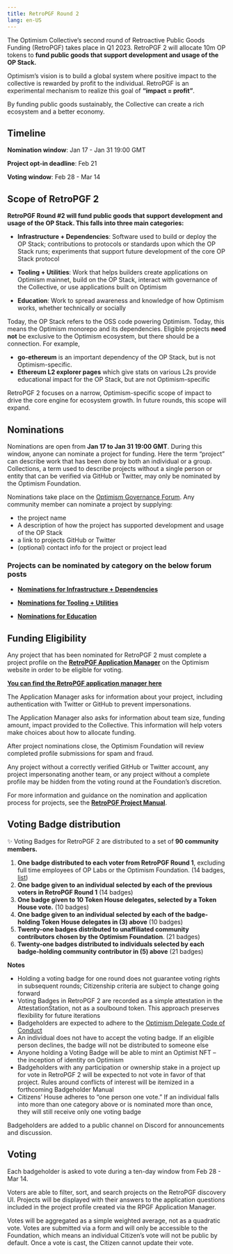 ```yaml
---
title: RetroPGF Round 2
lang: en-US
---
```



The Optimism Collective’s second round of Retroactive Public Goods Funding (RetroPGF) takes place in Q1 2023. 
RetroPGF 2 will allocate 10m OP tokens to **fund public goods that support development and usage of the OP Stack.** 

Optimism’s vision is to build a global system where positive impact to the collective is rewarded by profit to the individual. 
RetroPGF is an experimental mechanism to realize this goal of **“impact = profit”**.

By funding public goods sustainably, the Collective can create a rich ecosystem and a better economy.

## Timeline

**Nomination window**: Jan 17 - Jan 31 19:00 GMT

**Project opt-in deadline**: Feb 21

**Voting window**: Feb 28 - Mar 14



## Scope of RetroPGF 2

**RetroPGF Round #2 will fund public goods that support development and usage of the OP Stack. This falls into three main categories:**

- **Infrastructure + Dependencies**: Software used to build or deploy the OP Stack; contributions to protocols or standards upon which the OP Stack runs; experiments that support future development of the core OP Stack protocol

- **Tooling + Utilities**: Work that helps builders create applications on Optimism mainnet, build on the OP Stack, interact with governance of the Collective, or use applications built on Optimism

- **Education**: Work to spread awareness and knowledge of how Optimism works, whether technically or socially

Today, the OP Stack refers to the OSS code powering Optimism. Today, this means the Optimism monorepo and its dependencies. Eligible projects **need not** be exclusive to the Optimism ecosystem, but there should be a connection. For example,

- **go-ethereum** is an important dependency of the OP Stack, but is not Optimism-specific.
- **Ethereum L2 explorer pages** which give stats on various L2s provide educational impact for the OP Stack, but are not Optimism-specific

RetroPGF 2 focuses on a narrow, Optimism-specific scope of impact to drive the core engine for ecosystem growth. In future rounds, this scope will expand.


## Nominations

Nominations are open from **Jan 17 to Jan 31 19:00 GMT**. During this window, anyone can nominate a project for funding.
Here the term “project” can describe work that has been done by both an individual or a group. 
Collections, a term used to describe projects without a single person or entity that can be verified via GitHub or Twitter, may only be nominated by the Optimism Foundation. 

Nominations take place on the [Optimism Governance Forum](https://gov.optimism.io/t/nominations-for-retropgf2/4636). Any community member can nominate a project by supplying: 

- the project name
- A description of how the project has supported development and usage of the OP Stack
- a link to projects GitHub or Twitter
- (optional) contact info for the project or project lead

### Projects can be nominated by category on the below forum posts

- [**Nominations for Infrastructure + Dependencies**](https://gov.optimism.io/t/infrastructure-dependencies-nominations-for-rpgf2/4637)

- [**Nominations for Tooling + Utilities**](https://gov.optimism.io/t/tooling-utilities-nominations-for-rpgf2/4639)

- [**Nominations for Education**](https://gov.optimism.io/t/education-nominations-for-rpgf2/4640)



## Funding Eligibility

Any project that has been nominated for RetroPGF 2 must complete a project profile on the [**RetroPGF Application Manager**](https://app.optimism.io/retropgf-manager) on the Optimism website in order to be eligible for voting. 

[**You can find the RetroPGF application manager here**](https://app.optimism.io/retropgf-manager)

The Application Manager asks for information about your project, including authentication with Twitter or GitHub to prevent impersonations. 

The Application Manager also asks for information about team size, funding amount, impact provided to the Collective. 
This information will help voters make choices about how to allocate funding. 

After project nominations close, the Optimism Foundation will review completed profile submissions for spam and fraud. 

Any project without a correctly verified GitHub or Twitter account, any project impersonating another team, or any project without a complete profile may be hidden from the voting round at the Foundation’s discretion.

For more information and guidance on the nomination and application process for projects, see the [**RetroPGF Project Manual**](https://www.notion.so/oplabs/Optimism-RetroPGF-2-Project-Manual-0a2e741133cd49b0b005ff759934b998).


## Voting Badge distribution

✨ Voting Badges for RetroPGF 2 are distributed to a set of **90 community members.**

1. **One badge distributed to each voter from RetroPGF Round 1**, excluding full time employees of OP Labs or the Optimism Foundation. (14 badges, [list](https://docs.google.com/spreadsheets/d/1g4ilAByMNQsmlBC8cskQip7Ojd_qK6IhozJCyoVfU9k/edit#gid=0)) 
2. **One badge given to an individual selected by each of the previous voters in RetroPGF Round 1** (14 badges) 
3. **One badge given to 10 Token House delegates, selected by a Token House vote.** (10 badges)
4. **One badge given to an individual selected by each of the badge-holding Token House delegates in (3) above** (10 badges)
5. **Twenty-one badges distributed to unaffiliated community contributors chosen by the Optimism Foundation**. (21 badges)
6. **Twenty-one badges distributed to individuals selected by each badge-holding community contributor in (5) above** (21 badges)

**Notes**

- Holding a voting badge for one round does not guarantee voting rights in subsequent rounds; Citizenship criteria are subject to change going forward
- Voting Badges in RetroPGF 2 are recorded as a simple attestation in the AttestationStation, not as a soulbound token. This approach preserves flexibility for future iterations
- Badgeholders are expected to adhere to the [Optimism Delegate Code of Conduct](https://gov.optimism.io/t/delegate-code-of-conduct/3943)
- An individual does not have to accept the voting badge. If an eligible person declines, the badge will not be distributed to someone else
- Anyone holding a Voting Badge will be able to mint an Optimist NFT – the inception of identity on Optimism
- Badgeholders with any participation or ownership stake in a project up for vote in RetroPGF 2 will be expected to not vote in favor of that project. Rules around conflicts of interest will be itemized in a forthcoming Badgeholder Manual
- Citizens’ House adheres to “one person one vote.” If an individual falls into more than one category above or is nominated more than once, they will still receive only one voting badge

Badgeholders are added to a public channel on Discord for announcements and discussion. 



## Voting

Each badgeholder is asked to vote during a ten-day window from Feb 28 - Mar 14.

Voters are able to filter, sort, and search projects on the RetroPGF discovery UI. 
Projects will be displayed with their answers to the application questions included in the project profile created via the RPGF Application Manager.

Votes will be aggregated as a simple weighted average, not as a quadratic vote. 
Votes are submitted via a form and will only be accessible to the Foundation, which means an individual Citizen’s vote will not be public by default. 
Once a vote is cast, the Citizen cannot update their vote.


